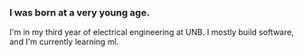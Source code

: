 ### I was born at a very young age.

I'm in my third year of electrical engineering at UNB. I mostly build software, and I'm currently learning ml.

